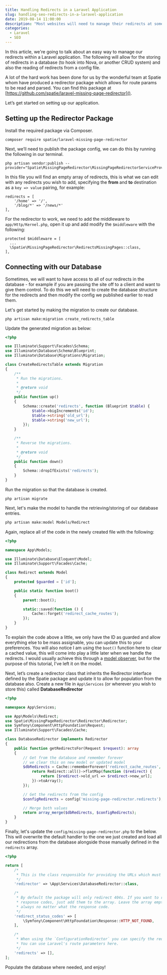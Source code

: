 ```yaml
---
title: Handling Redirects in a Laravel Application
slug: handling-seo-redirects-in-a-laravel-application
date: 2019-08-14 11:00:00
description: "Most websites will need to manage their redirects at some point. For this, we're going to utilise a Spatie package to read redirects from a configuration file and/or a database table."
categories:
  - Laravel
  - SEO
---
```


In this article, we're going to talk about an easy way to manage our redirects within a Laravel application. The following will allow for the storing of redirects in a database (to hook into Nova, or another CRUD system) and also the reading of redirects from a config file.

A lot of the hard work has been done for us by the wonderful team at Spatie whom have produced a redirector package which allows for route params to be read and parsed. You can find this package at [https://github.com/spatie/laravel-missing-page-redirector]().

Let’s get started on setting up our application.

## Setting up the Redirector Package

Install the required package via Composer.

    composer require spatie/laravel-missing-page-redirector

Next, we’ll need to publish the package config, we can do this by running the following in our terminal.

    php artisan vendor:publish --provider="Spatie\MissingPageRedirector\MissingPageRedirectorServiceProvider"

In this file you will find an empty array of redirects, this is what we can edit with any redirects you wish to add, specifying the **from** and **to** destination as a `key => value` pairing, for example:

    redirects = [
    	'/home' => '/',
        '/blog/*' => '/news/*'
    ],

For the redirector to work, we need to add the middleware to `app/Http/Kernel.php`, open it up and add modify the `$middleware` with the following:

    protected $middleware = [
      ...
      \Spatie\MissingPageRedirector\RedirectsMissingPages::class,
    ],

## Connecting with our Database

Sometimes, we will want to have access to all of our redirects in the database - for example if you are passing the site off to a client and want to give them control. To do this we will need to create the database structure for the redirects and then modify the config we published earlier to read them.

Let's get started by making the migration to create our database.

    php artisan make:migration create_redirects_table

Update the generated migration as below:

```php
<?php

use Illuminate\Support\Facades\Schema;
use Illuminate\Database\Schema\Blueprint;
use Illuminate\Database\Migrations\Migration;

class CreateRedirectsTable extends Migration
{
    /**
     * Run the migrations.
     *
     * @return void
     */
    public function up()
    {
        Schema::create('redirects', function (Blueprint $table) {
            $table->bigIncrements('id');
            $table->string('old_url');
            $table->string('new_url');
        });
    }

    /**
     * Reverse the migrations.
     *
     * @return void
     */
    public function down()
    {
        Schema::dropIfExists('redirects');
    }
}
```

Run the migration so that the database is created.

    php artisan migrate

Next, let's make the model to handle the retrieving/storing of our database entries.

```bash
php artisan make:model Models/Redirect
```

Again, replace all of the code in the newly created file with the following:

```php
<?php

namespace App\Models;

use Illuminate\Database\Eloquent\Model;
use Illuminate\Support\Facades\Cache;

class Redirect extends Model
{
    protected $guarded = ['id'];

    public static function boot()
    {
        parent::boot();

        static::saved(function () {
            Cache::forget('redirect_cache_routes');
        });
    }
}
```

To explain the code above a little, we only have the ID as guarded and allow everything else to be mass assignable, you can update this to your preferences. You will also notice I am using the `boot()` function here to clear a cached value, this will come into play a little later when we handle the redirects. I would usually achieve this through a [model observer](https://laravel.com/docs/5.8/eloquent#observers), but for the purpose of this tutorial, I've left it on the model.

Next, let’s create a redirector class that inherits the Redirector interface defined by the Spatie package and update it to allow for population from the database also. Create a new file in `App\Services` (or wherever you wish to store this) called **DatabaseRedirector**

```php
<?php

namespace App\Services;

use App\Models\Redirect;
use Spatie\MissingPageRedirector\Redirector\Redirector;
use Symfony\Component\HttpFoundation\Request;
use Illuminate\Support\Facades\Cache;

class DatabaseRedirector implements Redirector
{
    public function getRedirectsFor(Request $request): array
    {
    	// Get from the database and remember forever
		// we clear this on new model or updated model
        $dbRedirects = Cache::rememberForever('redirect_cache_routes', function () {
            return Redirect::all()->flatMap(function ($redirect) {
                return [$redirect->old_url => $redirect->new_url];
            })->toArray();
        });

		// Get the redirects from the config
        $configRedirects = config('missing-page-redirector.redirects');

		// Merge both values
        return array_merge($dbRedirects, $configRedirects);
    }
}
```

Finally, let's update the `config/missing-page-redirector.php` to the below. This will overwrite the default handler to the one we just created and load all our redirections from the database alongside those manually defined in the `redirects` array.

```php
<?php

return [
    /*
     * This is the class responsible for providing the URLs which must be redirected.
     */
    'redirector' => \App\Services\DatabaseRedirector::class,

    /*
     * By default the package will only redirect 404s. If you want to redirect on other
     * response codes, just add them to the array. Leave the array empty to redirect
     * always no matter what the response code.
     */
    'redirect_status_codes' => [
        \Symfony\Component\HttpFoundation\Response::HTTP_NOT_FOUND,
    ],

    /*
     * When using the `ConfigurationRedirector` you can specify the redirects in this array.
     * You can use Laravel's route parameters here.
     */
    'redirects' => [],
];
```

Populate the database where needed, and enjoy!
